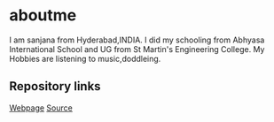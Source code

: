 # aboutme
I am sanjana from Hyderabad,INDIA.
I did my schooling from Abhyasa International School and UG from St Martin's Engineering College.
My Hobbies are listening to music,doddleing.

## Repository links

[Webpage](https://sanjanabaswa.github.io/aboutme/)
[Source](https://github.com/sanjanabaswa/aboutme)
